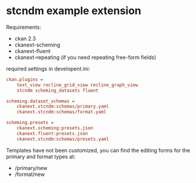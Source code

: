# stcndm example extension

Requirements:
* ckan 2.3
* ckanext-scheming
* ckanext-fluent
* ckanext-repeating (if you need repeating free-form fields)

required settings in developent.ini:
```ini
ckan.plugins =
    text_view recline_grid_view recline_graph_view
    stcndm scheming_datasets fluent

scheming.dataset_schemas =
    ckanext.stcndm:schemas/primary.yaml
    ckanext.stcndm:schemas/format.yaml

scheming.presets =
    ckanext.scheming:presets.json
    ckanext.fluent:presets.json
    ckanext.stcndm:schemas/presets.yaml
```

Templates have not been customized, you can find the editing forms
for the primary and format types at:
* /primary/new
* /format/new
